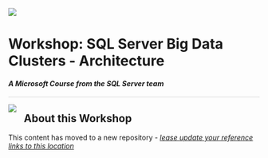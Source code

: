![](https://github.com/microsoft/sqlworkshops-bdc/blob/master/graphics//microsoftlogo.png?raw=true)

# Workshop: SQL Server Big Data Clusters - Architecture

#### <i>A Microsoft Course from the SQL Server team</i>

<p style="border-bottom: 1px solid lightgrey;"></p>

<img style="float: left; margin: 0px 15px 15px 0px;" src="https://github.com/microsoft/sqlworkshops-bdc/blob/master/graphics/textbubble.png?raw=true"> <h2><a name="about">About this Workshop</a></h2>


This content has moved to a new repository - <a href="https://github.com/microsoft/sqlworkshops-bdc" target="_blank"><i> lease update your reference links to this location</i></a>